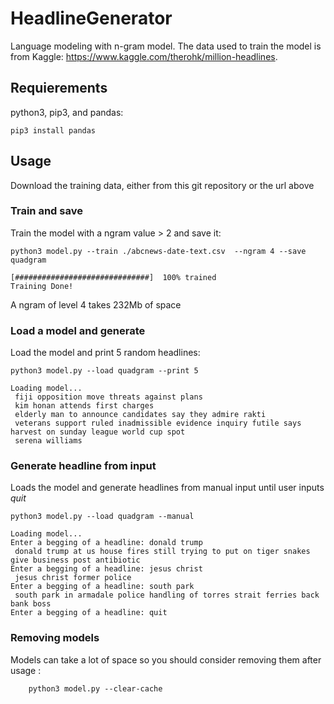 # HeadlineGenerator
Language modeling with n-gram model. The data used to train the model is from Kaggle: https://www.kaggle.com/therohk/million-headlines.

## Requierements
python3, pip3, and pandas:

    pip3 install pandas

## Usage
Download the training data, either from this  git repository or the url above

### Train and save
Train the model with a ngram value > 2 and save it:

    python3 model.py --train ./abcnews-date-text.csv  --ngram 4 --save quadgram
    
```
[##############################]  100% trained
Training Done!
```
A ngram of level 4 takes 232Mb of space

### Load a model and generate

Load the model and print 5 random headlines:

    python3 model.py --load quadgram --print 5
```
Loading model...
 fiji opposition move threats against plans 
 kim honan attends first charges 
 elderly man to announce candidates say they admire rakti 
 veterans support ruled inadmissible evidence inquiry futile says harvest on sunday league world cup spot 
 serena williams
```
### Generate headline from input

Loads the model and generate headlines from manual input until user inputs *quit*

    python3 model.py --load quadgram --manual
    
```
Loading model...
Enter a begging of a headline: donald trump
 donald trump at us house fires still trying to put on tiger snakes give business post antibiotic 
Enter a begging of a headline: jesus christ
 jesus christ former police 
Enter a begging of a headline: south park
 south park in armadale police handling of torres strait ferries back bank boss 
Enter a begging of a headline: quit
```

### Removing models

Models can take a lot of space so you should consider removing them after usage :

        python3 model.py --clear-cache


